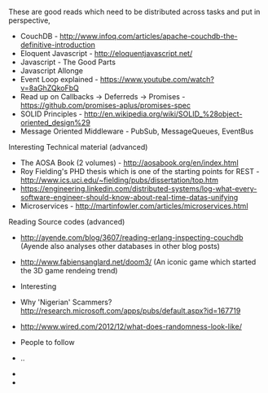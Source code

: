 These are good reads which need to be distributed across tasks and put in perspective,
- CouchDB - http://www.infoq.com/articles/apache-couchdb-the-definitive-introduction
- Eloquent Javascript - http://eloquentjavascript.net/
- Javascript - The Good Parts
- Javascript Allonge
- Event Loop explained - https://www.youtube.com/watch?v=8aGhZQkoFbQ
- Read up on Callbacks -> Deferreds -> Promises - https://github.com/promises-aplus/promises-spec
- SOLID Principles - http://en.wikipedia.org/wiki/SOLID_%28object-oriented_design%29
- Message Oriented Middleware - PubSub, MessageQueues, EventBus

Interesting Technical material (advanced)
- The AOSA Book (2 volumes) - http://aosabook.org/en/index.html
- Roy Fielding's PHD thesis which is one of the starting points for REST - http://www.ics.uci.edu/~fielding/pubs/dissertation/top.htm
- https://engineering.linkedin.com/distributed-systems/log-what-every-software-engineer-should-know-about-real-time-datas-unifying
- Microservices - http://martinfowler.com/articles/microservices.html 

Reading Source codes (advanced)
- http://ayende.com/blog/3607/reading-erlang-inspecting-couchdb (Ayende also analyses other databases in other blog posts)
- http://www.fabiensanglard.net/doom3/ (An iconic game which started the 3D game rendeing trend)
 
 
- Interesting 
- Why 'Nigerian' Scammers? http://research.microsoft.com/apps/pubs/default.aspx?id=167719
- http://www.wired.com/2012/12/what-does-randomness-look-like/

- People to follow
- ..
-
-   
